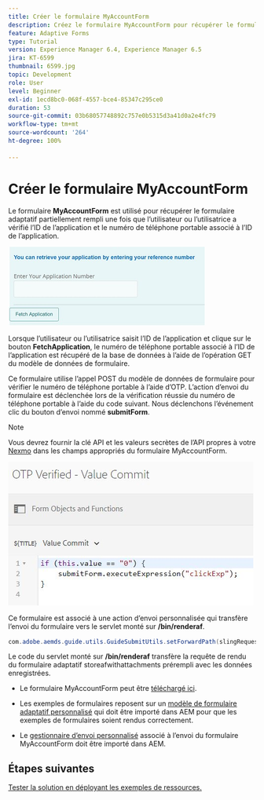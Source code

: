 ```yaml
---
title: Créer le formulaire MyAccountForm
description: Créez le formulaire MyAccountForm pour récupérer le formulaire partiellement rempli lors de la vérification réussie de l’ID de l’application et du numéro de téléphone.
feature: Adaptive Forms
type: Tutorial
version: Experience Manager 6.4, Experience Manager 6.5
jira: KT-6599
thumbnail: 6599.jpg
topic: Development
role: User
level: Beginner
exl-id: 1ecd8bc0-068f-4557-bce4-85347c295ce0
duration: 53
source-git-commit: 03b68057748892c757e0b5315d3a41d0a2e4fc79
workflow-type: tm+mt
source-wordcount: '264'
ht-degree: 100%

---
```


# Créer le formulaire MyAccountForm

Le formulaire **MyAccountForm** est utilisé pour récupérer le formulaire adaptatif partiellement rempli une fois que l’utilisateur ou l’utilisatrice a vérifié l’ID de l’application et le numéro de téléphone portable associé à l’ID de l’application.

![Formulaire MyAccountForm.](assets/6599.JPG)

Lorsque l’utilisateur ou l’utilisatrice saisit l’ID de l’application et clique sur le bouton **FetchApplication**, le numéro de téléphone portable associé à l’ID de l’application est récupéré de la base de données à l’aide de l’opération GET du modèle de données de formulaire.

Ce formulaire utilise l’appel POST du modèle de données de formulaire pour vérifier le numéro de téléphone portable à l’aide d’OTP. L’action d’envoi du formulaire est déclenchée lors de la vérification réussie du numéro de téléphone portable à l’aide du code suivant. Nous déclenchons l’événement clic du bouton d’envoi nommé **submitForm**.

>[!NOTE]
> Vous devrez fournir la clé API et les valeurs secrètes de l’API propres à votre [Nexmo](https://dashboard.nexmo.com/) dans les champs appropriés du formulaire MyAccountForm.

![trigger-submit](assets/trigger-submit.JPG)



Ce formulaire est associé à une action d’envoi personnalisée qui transfère l’envoi du formulaire vers le servlet monté sur **/bin/renderaf**.

```java
com.adobe.aemds.guide.utils.GuideSubmitUtils.setForwardPath(slingRequest,"/bin/renderaf",null,null);
```

Le code du servlet monté sur **/bin/renderaf** transfère la requête de rendu du formulaire adaptatif storeafwithattachments prérempli avec les données enregistrées.


* Le formulaire MyAccountForm peut être [téléchargé ici](assets/my-account-form.zip).

* Les exemples de formulaires reposent sur un [modèle de formulaire adaptatif personnalisé](assets/custom-template-with-page-component.zip) qui doit être importé dans AEM pour que les exemples de formulaires soient rendus correctement.

* Le [gestionnaire d’envoi personnalisé](assets/custom-submit-my-account-form.zip) associé à l’envoi du formulaire MyAccountForm doit être importé dans AEM.

## Étapes suivantes

[Tester la solution en déployant les exemples de ressources.](./deploy-this-sample.md)
